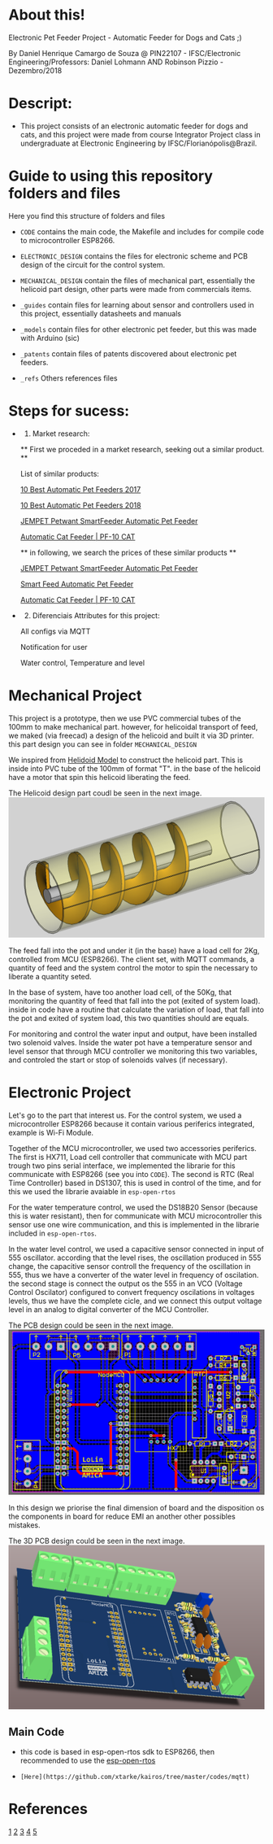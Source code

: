 # About this! 
Electronic Pet Feeder Project - Automatic Feeder for Dogs and Cats ;)

By Daniel Henrique Camargo de Souza @ PIN22107 - IFSC/Electronic Engineering/Professors: Daniel Lohmann AND Robinson Pizzio - Dezembro/2018

# Descript:
* This project consists of an electronic automatic feeder for dogs and cats, and this project were made from course Integrator Project class in undergraduate at Electronic Engineering by IFSC/Florianópolis@Brazil.

# Guide to using this repository folders and files
Here you find this structure of folders and files

* `CODE` contains the main code, the Makefile and includes for compile code to microcontroller ESP8266. 

* `ELECTRONIC_DESIGN` contains the files for electronic scheme and PCB design of the circuit for the control system.

* `MECHANICAL_DESIGN` contain the files of mechanical part, essentially the helicoid part design, other parts were made from commercials items.

* `_guides` contain files for learning about sensor and controllers used in this project, essentially datasheets and manuals

* `_models` contain files for other electronic pet feeder, but this was made with Arduino (sic) 

* `_patents` contain files of patents discovered about electronic pet feeders.

* `_refs` Others references files

# Steps for sucess:

* 1) Market research:
    
    ** First we proceded in a market research, seeking out a similar product. **
    
    List of similar products:
    
    [10 Best Automatic Pet Feeders 2017](https://www.youtube.com/watch?v=MUnrIJn3qq8)
    
    [10 Best Automatic Pet Feeders 2018](https://www.youtube.com/watch?v=D8cHpOWlC1c)
    
    [JEMPET Petwant SmartFeeder Automatic Pet Feeder](http://www.petwant.com/)
    
    [Automatic Cat Feeder | PF-10 CAT](https://www.petfeedster.com/product/automatic-cat-feeder/)
        
    ** in following, we search the prices of these similar products **
    
    [JEMPET Petwant SmartFeeder Automatic Pet Feeder](https://www.amazon.com/Petwant-SmartFeeder-Automatic-Dispenser-Controlled/dp/B01GFTZPDQ)
    
    [Smart Feed Automatic Pet Feeder](https://store.petsafe.net/smart-feed)
    
    [Automatic Cat Feeder | PF-10 CAT](https://www.amazon.com/New-Pet-Feedster-PF-10-PLUS/dp/B01N9D4672)
    
    
* 2) Diferenciais Attributes for this project:

    All configs via MQTT
    
    Notification for user 
    
    Water control, Temperature and level

# Mechanical Project

This project is a prototype, then we use PVC commercial tubes of the 100mm to make mechanical part. however, for helicoidal transport of feed, we maked (via freecad) a design of the helicoid and built it via 3D printer. this part design you can see in folder `MECHANICAL_DESIGN`
    
We inspired from [Helidoid Model](https://www.thingiverse.com/thing:27854) to construct the helicoid part. This is inside into PVC tube of the 100mm of format "T". in the base of the helicoid have a motor that spin this helicoid liberating the feed.

The Helicoid design part coudl be seen in the next image. 
![PCB 2D](https://github.com/bydansouza/ElectronicPetFeeder/blob/master/HELICOID.PNG)

The feed fall into the pot and under it (in the base) have a load cell for 2Kg, controlled from MCU (ESP8266). The client set, with MQTT commands, a quantity of feed and the system control the motor to spin the necessary to liberate a quantity seted.

In the base of system, have too another load cell, of the 50Kg, that monitoring the quantity of feed that fall into the pot (exited of system load). inside in code have a routine that calculate the variation of load, that fall into the pot and exited of system load, this two quantities should are equals.

For monitoring and control the water input and output, have been installed two solenoid valves. Inside the water pot have a temperature sensor and level sensor that through MCU controller we monitoring this two variables, and controled the start or stop of solenoids valves (if necessary).

# Electronic Project

Let's go to the part that interest us. For the control system, we used a microcontroller ESP8266 because it contain various periferics integrated, example is Wi-Fi Module.

Together of the MCU microcontroller, we used two accessories periferics. The first is HX711, Load cell controller that communicate with MCU part trough two pins serial interface, we implemented the librarie for this communicate with ESP8266 (see you into `CODE`). The second is RTC (Real Time Controller) based in DS1307, this is used in control of the time, and for this we used the librarie avaiable in `esp-open-rtos`

For the water temperature control, we used the DS18B20 Sensor (because this is water resistant), then for communicate with MCU microcontroller this sensor use one wire communication, and this is implemented in the librarie included in `esp-open-rtos`.

In the water level control, we used a capacitive sensor connected in input of 555 oscillator. according that the level rises, the oscillation produced in 555 change, the capacitive sensor controll the frequency of the oscillation in 555, thus we have a converter of the water level in frequency of oscilation. the second stage is connect the output os the 555 in an VCO (Voltage Control Oscilator) configured to convert frequency oscilations in voltages levels, thus we have the complete cicle, and we connect this output voltage level in an analog to digital converter of the MCU Controller.

The PCB design could be seen in the next image.  
![PCB 2D](https://github.com/bydansouza/ElectronicPetFeeder/blob/master/PCB_2D.PNG)

In this design we priorise the final dimension of board and the disposition os the components in board for reduce EMI an another other possibles mistakes.

The 3D PCB design could be seen in the next image. 
![PCB 3D](https://github.com/bydansouza/ElectronicPetFeeder/blob/master/PCB_3D.PNG)

## Main Code

* this code is based in esp-open-rtos sdk to ESP8266, then recommended to use the [esp-open-rtos](https://github.com/SuperHouse/esp-open-rtos)

* `[Here](https://github.com/xtarke/kairos/tree/master/codes/mqtt)`


# References
[1](https://www.instructables.com/id/Automatic-Arduino-Powered-Pet-Feeder/)
[2](https://www.hackster.io/circuito-io-team/iot-pet-feeder-10a4f3)
[3](https://www.circuito.io/blog/automatic-pet-feeder/)
[4](https://circuitdigest.com/microcontroller-projects/automatic-pet-feeder-using-arduino)
[5](https://www.youtube.com/watch?v=hpQ21NZ_fuw)

